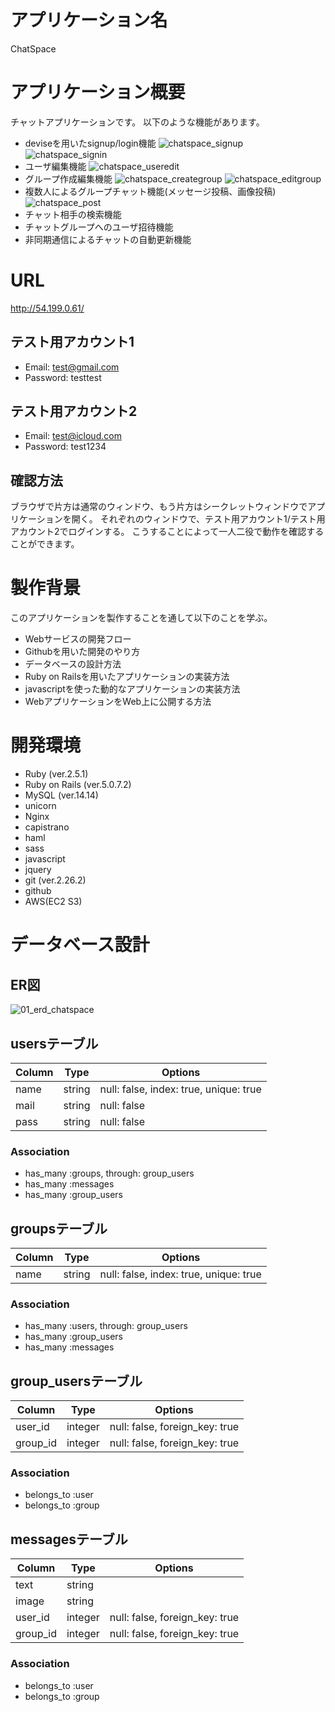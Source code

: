 # アプリケーション名
ChatSpace

# アプリケーション概要
チャットアプリケーションです。
以下のような機能があります。
- deviseを用いたsignup/login機能
![chatspace_signup](https://user-images.githubusercontent.com/64793100/90398236-0c2a2a80-e0d4-11ea-9930-6c94cf173af4.png)
![chatspace_signin](https://user-images.githubusercontent.com/64793100/90398300-27953580-e0d4-11ea-9003-7479efbe129f.png)
- ユーザ編集機能
![chatspace_useredit](https://user-images.githubusercontent.com/64793100/90398922-1862b780-e0d5-11ea-84ba-3e9e8d99b10b.png)
- グループ作成編集機能
![chatspace_creategroup](https://user-images.githubusercontent.com/64793100/90399176-8313f300-e0d5-11ea-8d88-fa5258b11ab0.png)
![chatspace_editgroup](https://user-images.githubusercontent.com/64793100/90399471-f3bb0f80-e0d5-11ea-9c3d-664ef5d375ad.png)
- 複数人によるグループチャット機能(メッセージ投稿、画像投稿)
![chatspace_post](https://user-images.githubusercontent.com/64793100/90399722-61673b80-e0d6-11ea-8047-d03c4fd5d6cf.png)
- チャット相手の検索機能
- チャットグループへのユーザ招待機能
- 非同期通信によるチャットの自動更新機能

# URL
http://54.199.0.61/

## テスト用アカウント1
- Email: test@gmail.com
- Password: testtest

## テスト用アカウント2
- Email: test@icloud.com
- Password: test1234

## 確認方法
ブラウザで片方は通常のウィンドウ、もう片方はシークレットウィンドウでアプリケーションを開く。
それぞれのウィンドウで、テスト用アカウント1/テスト用アカウント2でログインする。
こうすることによって一人二役で動作を確認することができます。

# 製作背景
このアプリケーションを製作することを通して以下のことを学ぶ。
- Webサービスの開発フロー
- Githubを用いた開発のやり方
- データベースの設計方法
- Ruby on Railsを用いたアプリケーションの実装方法
- javascriptを使った動的なアプリケーションの実装方法
- WebアプリケーションをWeb上に公開する方法

# 開発環境
- Ruby (ver.2.5.1)
- Ruby on Rails (ver.5.0.7.2)
- MySQL (ver.14.14)
- unicorn
- Nginx
- capistrano
- haml
- sass
- javascript
- jquery
- git (ver.2.26.2)
- github
- AWS(EC2 S3)

# データベース設計

## ER図
![01_erd_chatspace](https://user-images.githubusercontent.com/64793100/90401936-a6d93800-e0d9-11ea-98c1-684c54fae8b1.png)

## usersテーブル
|Column|Type  |Options                               |
|------|------|--------------------------------------|
|name  |string|null: false, index: true, unique: true|
|mail  |string|null: false                           |
|pass  |string|null: false                           |

### Association
- has_many :groups, through: group_users
- has_many :messages
- has_many :group_users

## groupsテーブル
|Column|Type  |Options                               |
|------|------|--------------------------------------|
|name  |string|null: false, index: true, unique: true|

### Association
- has_many :users, through: group_users
- has_many :group_users
- has_many :messages

## group_usersテーブル
|Column  |Type   |Options                       |
|--------|-------|------------------------------|
|user_id |integer|null: false, foreign_key: true|
|group_id|integer|null: false, foreign_key: true|

### Association
- belongs_to :user
- belongs_to :group

## messagesテーブル
|Column  |Type   |Options                       |
|--------|-------|------------------------------|
|text    |string |                              |
|image   |string |                              |
|user_id |integer|null: false, foreign_key: true|
|group_id|integer|null: false, foreign_key: true|

### Association
- belongs_to :user
- belongs_to :group
